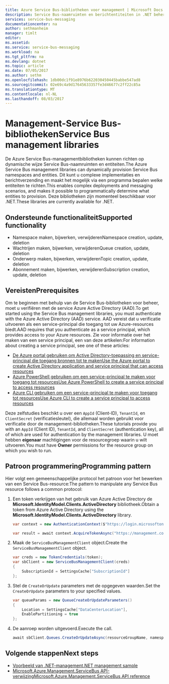 ```yaml
---
title: Azure Service Bus-bibliotheken voor management | Microsoft Docs
description: Service Bus-naamruimten en berichtentiteiten in .NET beheren.
services: service-bus-messaging
documentationcenter: na
author: sethmanheim
manager: timlt
editor: 
ms.assetid: 
ms.service: service-bus-messaging
ms.workload: na
ms.tgt_pltfrm: na
ms.devlang: dotnet
ms.topic: article
ms.date: 07/05/2017
ms.author: sethm
ms.openlocfilehash: 1db00dc1f91e8976b622030450445babbe547ad8
ms.sourcegitcommit: 02e69c4a9d17645633357fe3d46677c2ff22c85a
ms.translationtype: MT
ms.contentlocale: nl-NL
ms.lasthandoff: 08/03/2017
---
```

# <a name="service-bus-management-libraries"></a><span data-ttu-id="c35fa-103">Management-Service Bus-bibliotheken</span><span class="sxs-lookup"><span data-stu-id="c35fa-103">Service Bus management libraries</span></span>

<span data-ttu-id="c35fa-104">De Azure Service Bus-managementbibliotheken kunnen richten op dynamische wijze Service Bus-naamruimten en entiteiten.</span><span class="sxs-lookup"><span data-stu-id="c35fa-104">The Azure Service Bus management libraries can dynamically provision Service Bus namespaces and entities.</span></span> <span data-ttu-id="c35fa-105">Dit kunt u complexe implementaties en berichtverzending en maakt het mogelijk via een programma bepalen welke entiteiten te richten.</span><span class="sxs-lookup"><span data-stu-id="c35fa-105">This enables complex deployments and messaging scenarios, and makes it possible to programmatically determine what entities to provision.</span></span> <span data-ttu-id="c35fa-106">Deze bibliotheken zijn momenteel beschikbaar voor .NET.</span><span class="sxs-lookup"><span data-stu-id="c35fa-106">These libraries are currently available for .NET.</span></span>

## <a name="supported-functionality"></a><span data-ttu-id="c35fa-107">Ondersteunde functionaliteit</span><span class="sxs-lookup"><span data-stu-id="c35fa-107">Supported functionality</span></span>

* <span data-ttu-id="c35fa-108">Namespace maken, bijwerken, verwijderen</span><span class="sxs-lookup"><span data-stu-id="c35fa-108">Namespace creation, update, deletion</span></span>
* <span data-ttu-id="c35fa-109">Wachtrijen maken, bijwerken, verwijderen</span><span class="sxs-lookup"><span data-stu-id="c35fa-109">Queue creation, update, deletion</span></span>
* <span data-ttu-id="c35fa-110">Onderwerp maken, bijwerken, verwijderen</span><span class="sxs-lookup"><span data-stu-id="c35fa-110">Topic creation, update, deletion</span></span>
* <span data-ttu-id="c35fa-111">Abonnement maken, bijwerken, verwijderen</span><span class="sxs-lookup"><span data-stu-id="c35fa-111">Subscription creation, update, deletion</span></span>

## <a name="prerequisites"></a><span data-ttu-id="c35fa-112">Vereisten</span><span class="sxs-lookup"><span data-stu-id="c35fa-112">Prerequisites</span></span>

<span data-ttu-id="c35fa-113">Om te beginnen met behulp van de Service Bus-bibliotheken voor beheer, moet u verifiëren met de service Azure Active Directory (AAD).</span><span class="sxs-lookup"><span data-stu-id="c35fa-113">To get started using the Service Bus management libraries, you must authenticate with the Azure Active Directory (AAD) service.</span></span> <span data-ttu-id="c35fa-114">AAD vereist dat u verificatie uitvoeren als een service-principal die toegang tot uw Azure-resources biedt.</span><span class="sxs-lookup"><span data-stu-id="c35fa-114">AAD requires that you authenticate as a service principal, which provides access to your Azure resources.</span></span> <span data-ttu-id="c35fa-115">Zie voor informatie over het maken van een service principal, een van deze artikelen:</span><span class="sxs-lookup"><span data-stu-id="c35fa-115">For information about creating a service principal, see one of these articles:</span></span>  

* [<span data-ttu-id="c35fa-116">De Azure portal gebruiken om Active Directory-toepassing en service-principal die toegang bronnen tot te maken</span><span class="sxs-lookup"><span data-stu-id="c35fa-116">Use the Azure portal to create Active Directory application and service principal that can access resources</span></span>](/azure/azure-resource-manager/resource-group-create-service-principal-portal)
* [<span data-ttu-id="c35fa-117">Azure PowerShell gebruiken om een service-principal te maken voor toegang tot resources</span><span class="sxs-lookup"><span data-stu-id="c35fa-117">Use Azure PowerShell to create a service principal to access resources</span></span>](/azure/azure-resource-manager/resource-group-authenticate-service-principal)
* [<span data-ttu-id="c35fa-118">Azure CLI gebruiken om een service-principal te maken voor toegang tot resources</span><span class="sxs-lookup"><span data-stu-id="c35fa-118">Use Azure CLI to create a service principal to access resources</span></span>](/azure/azure-resource-manager/resource-group-authenticate-service-principal-cli)

<span data-ttu-id="c35fa-119">Deze zelfstudies beschikt u over een `AppId` (Client-ID), `TenantId`, en `ClientSecret` (verificatiesleutel), die allemaal worden gebruikt voor verificatie door de management-bibliotheken.</span><span class="sxs-lookup"><span data-stu-id="c35fa-119">These tutorials provide you with an `AppId` (Client ID), `TenantId`, and `ClientSecret` (authentication key), all of which are used for authentication by the management libraries.</span></span> <span data-ttu-id="c35fa-120">U moet hebben **eigenaar** machtigingen voor de resourcegroep waarin u wilt uitvoeren.</span><span class="sxs-lookup"><span data-stu-id="c35fa-120">You must have **Owner** permissions for the resource group on which you wish to run.</span></span>

## <a name="programming-pattern"></a><span data-ttu-id="c35fa-121">Patroon programmering</span><span class="sxs-lookup"><span data-stu-id="c35fa-121">Programming pattern</span></span>

<span data-ttu-id="c35fa-122">Hier volgt een gemeenschappelijke protocol het patroon voor het bewerken van een Service Bus-resource:</span><span class="sxs-lookup"><span data-stu-id="c35fa-122">The pattern to manipulate any Service Bus resource follows a common protocol:</span></span>

1. <span data-ttu-id="c35fa-123">Een token verkrijgen van het gebruik van Azure Active Directory de **Microsoft.IdentityModel.Clients.ActiveDirectory** bibliotheek.</span><span class="sxs-lookup"><span data-stu-id="c35fa-123">Obtain a token from Azure Active Directory using the **Microsoft.IdentityModel.Clients.ActiveDirectory** library.</span></span>
   ```csharp
   var context = new AuthenticationContext($"https://login.microsoftonline.com/{tenantId}");

   var result = await context.AcquireTokenAsync("https://management.core.windows.net/", new ClientCredential(clientId, clientSecret));
   ```

1. <span data-ttu-id="c35fa-124">Maak de `ServiceBusManagementClient` object.</span><span class="sxs-lookup"><span data-stu-id="c35fa-124">Create the `ServiceBusManagementClient` object.</span></span>

   ```csharp
   var creds = new TokenCredentials(token);
   var sbClient = new ServiceBusManagementClient(creds)
   {
       SubscriptionId = SettingsCache["SubscriptionId"]
   };
   ```

1. <span data-ttu-id="c35fa-125">Stel de `CreateOrUpdate` parameters met de opgegeven waarden.</span><span class="sxs-lookup"><span data-stu-id="c35fa-125">Set the `CreateOrUpdate` parameters to your specified values.</span></span>

   ```csharp
   var queueParams = new QueueCreateOrUpdateParameters()
   {
       Location = SettingsCache["DataCenterLocation"],
       EnablePartitioning = true
   };
   ```

1. <span data-ttu-id="c35fa-126">De aanroep worden uitgevoerd.</span><span class="sxs-lookup"><span data-stu-id="c35fa-126">Execute the call.</span></span>

   ```csharp
   await sbClient.Queues.CreateOrUpdateAsync(resourceGroupName, namespaceName, QueueName, queueParams);
   ```

## <a name="next-steps"></a><span data-ttu-id="c35fa-127">Volgende stappen</span><span class="sxs-lookup"><span data-stu-id="c35fa-127">Next steps</span></span>
* [<span data-ttu-id="c35fa-128">Voorbeeld van .NET-management</span><span class="sxs-lookup"><span data-stu-id="c35fa-128">.NET management sample</span></span>](https://github.com/Azure-Samples/service-bus-dotnet-management/)
* [<span data-ttu-id="c35fa-129">Microsoft.Azure.Management.ServiceBus API-verwijzing</span><span class="sxs-lookup"><span data-stu-id="c35fa-129">Microsoft.Azure.Management.ServiceBus API reference</span></span>](/dotnet/api/Microsoft.Azure.Management.ServiceBus)
